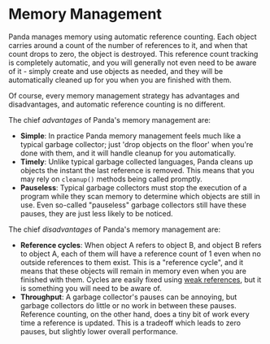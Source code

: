 Memory Management
=================

Panda manages memory using automatic reference counting. Each object carries around a count of the
number of references to it, and when that count drops to zero, the object is destroyed. This
reference count tracking is completely automatic, and you will generally not even need to be aware
of it - simply create and use objects as needed, and they will be automatically cleaned up for you
when you are finished with them.

Of course, every memory management strategy has advantages and disadvantages, and automatic
reference counting is no different.

The chief *advantages* of Panda's memory management are:

* **Simple**: In practice Panda memory management feels much like a typical garbage collector; just
  'drop objects on the floor' when you're done with them, and it will handle cleanup for you
  automatically.
* **Timely**: Unlike typical garbage collected languages, Panda cleans up objects the instant the
  last reference is removed. This means that you may rely on `cleanup()` methods being called
  promptly.
* **Pauseless**: Typical garbage collectors must stop the execution of a program while they scan
  memory to determine which objects are still in use. Even so-called "pauseless" garbage collectors
  still have these pauses, they are just less likely to be noticed.

The chief *disadvantages* of Panda's memory management are:

* **Reference cycles**: When object A refers to object B, and object B refers to object A, each of
  them will have a reference count of 1 even when no outside references to them exist. This is a
  "reference cycle", and it means that these objects will remain in memory even when you are
  finished with them. Cycles are easily fixed using [weak references](weakReferences.html), but it
  is something you will need to be aware of.
* **Throughput**: A garbage collector's pauses can be annoying, but garbage collectors do little or
  no work in between these pauses. Reference counting, on the other hand, does a tiny bit of work
  every time a reference is updated. This is a tradeoff which leads to zero pauses, but slightly
  lower overall performance.
